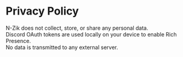 # Privacy Policy

N-Zik does not collect, store, or share any personal data.  
Discord OAuth tokens are used locally on your device to enable Rich Presence.  
No data is transmitted to any external server.

